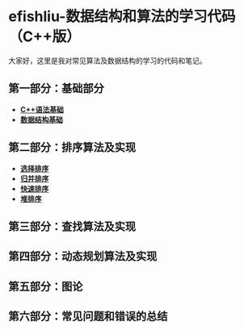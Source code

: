 # efishliu-数据结构和算法的学习代码（C++版）
大家好，这里是我对常见算法及数据结构的学习的代码和笔记。

## 第一部分：基础部分
* **[C++语法基础]("https://github.com/efishliu/Cpp-Algorithms/tree/master/C%2B%2B%E8%AF%AD%E6%B3%95%E5%9F%BA%E7%A1%80")**
* **[数据结构基础]("https://github.com/efishliu/Cpp-Algorithms/tree/master/%E6%95%B0%E6%8D%AE%E7%BB%93%E6%9E%84%E5%9F%BA%E7%A1%80")**

## 第二部分：排序算法及实现
* **[选择排序]("https://github.com/efishliu/Cpp-Algorithms/blob/master/%E6%8E%92%E5%BA%8F%E7%AE%97%E6%B3%95%E5%8F%8A%E5%AE%9E%E7%8E%B0/SelectSort.cpp")**
* **[归并排序]("https://github.com/efishliu/Cpp-Algorithms/blob/master/%E6%8E%92%E5%BA%8F%E7%AE%97%E6%B3%95%E5%8F%8A%E5%AE%9E%E7%8E%B0/MergeSort.cpp")**
* **[快速排序]("https://github.com/efishliu/Cpp-Algorithms/blob/master/%E6%8E%92%E5%BA%8F%E7%AE%97%E6%B3%95%E5%8F%8A%E5%AE%9E%E7%8E%B0/QuickSort.cpp")**
* **[堆排序]("https://github.com/efishliu/Cpp-Algorithms/blob/master/%E6%8E%92%E5%BA%8F%E7%AE%97%E6%B3%95%E5%8F%8A%E5%AE%9E%E7%8E%B0/HeapSort.cpp")**

## 第三部分：查找算法及实现

## 第四部分：动态规划算法及实现

## 第五部分：图论

## 第六部分：常见问题和错误的总结
